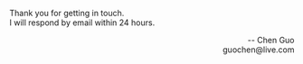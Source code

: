 <p>
  Thank you for getting in touch.
  <br>
  I will respond by email within 24 hours.
</p>

<div style="text-align:right;">
  -- Chen Guo<br>
  guochen@live.com
</div>
